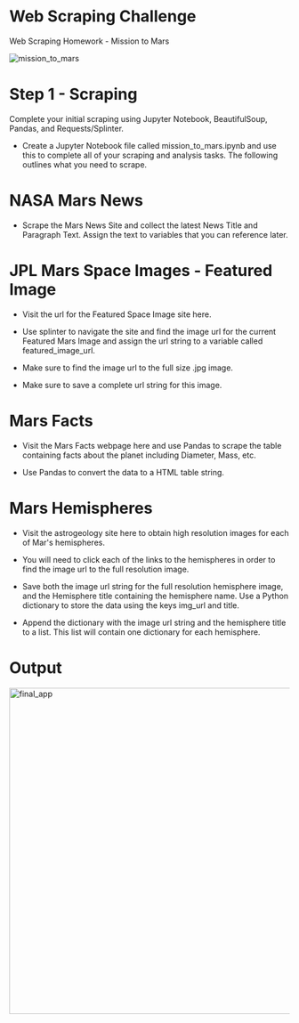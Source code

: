 # Web Scraping Challenge
Web Scraping Homework - Mission to Mars

![mission_to_mars](https://user-images.githubusercontent.com/74845016/113380752-a88efd80-9342-11eb-8b01-70e4394dabf9.png)


# Step 1 - Scraping
Complete your initial scraping using Jupyter Notebook,     BeautifulSoup, Pandas, and Requests/Splinter.

* Create a Jupyter Notebook file called mission_to_mars.ipynb and use this to complete all of your scraping and analysis tasks. The following outlines what you need to scrape.


# NASA Mars News

* Scrape the Mars News Site and collect the latest News Title and Paragraph Text. Assign the text to variables that you can reference later.

# JPL Mars Space Images - Featured Image

* Visit the url for the Featured Space Image site here.

* Use splinter to navigate the site and find the image url for the current Featured Mars Image and assign the url string to a variable called featured_image_url.

* Make sure to find the image url to the full size .jpg image.

* Make sure to save a complete url string for this image.

# Mars Facts

* Visit the Mars Facts webpage here and use Pandas to scrape the table containing facts about the planet including Diameter, Mass, etc.

* Use Pandas to convert the data to a HTML table string.


# Mars Hemispheres

* Visit the astrogeology site here to obtain high resolution images for each of Mar's hemispheres.

* You will need to click each of the links to the hemispheres in order to find the image url to the full resolution image.

* Save both the image url string for the full resolution hemisphere image, and the Hemisphere title containing the hemisphere name. Use a Python dictionary to store the data using the keys img_url and title.

* Append the dictionary with the image url string and the hemisphere title to a list. This list will contain one dictionary for each hemisphere.

# Output
<img width="586" alt="final_app" src="https://user-images.githubusercontent.com/74845016/113380818-d8d69c00-9342-11eb-80d7-b1b1b2086ad6.png">